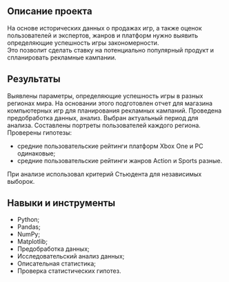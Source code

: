 ## Описание проекта

На основе исторических данных о продажах игр, а также оценок пользователей и экспертов, жанров и платформ нужно выявить определяющие успешность игры закономерности.  
Это позволит сделать ставку на потенциально популярный продукт и спланировать рекламные кампании.

## Результаты

Выявлены параметры, определяющие успешность игры в разных регионах мира. На
основании этого подготовлен отчет для магазина компьютерных игр для планирования
рекламных кампаний. Проведена предобработка данных, анализ. Выбран актуальный
период для анализа. Составлены портреты пользователей каждого региона. Проверены
гипотезы:
  - средние пользовательские рейтинги платформ Xbox One и PC одинаковые;
  - средние пользовательские рейтинги жанров Action и Sports разные.

При анализе использовал критерий Стьюдента для независимых выборок.


## Навыки и инструменты

- Python;
- Pandas;
- NumPy;
- Matplotlib;
- Предобработка данных;
- Исследовательский анализ данных;
- Описательная статистика;
- Проверка статистических гипотез.
